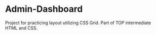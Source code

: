 # Admin-Dashboard
Project for practicing layout utilizing CSS Grid. Part of TOP intermediate HTML and CSS.
